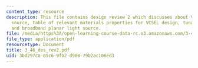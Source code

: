 ```yaml
---
content_type: resource
description: This file contains design review 2 which discusses about VCSEL light
  source, table of relevant materials properties for VCSEL design, tunable light source
  and broadband planar light source.
file: /media/https%3A/open-learning-course-data-rc.s3.amazonaws.com/3-46-photonic-materials-and-devices-spring-2006/3bd297ca85c69fb2d98079b2ac106ed3_3_46_des_rev2.pdf
file_type: application/pdf
resourcetype: Document
title: 3_46_des_rev2.pdf
uid: 3bd297ca-85c6-9fb2-d980-79b2ac106ed3
---
```

